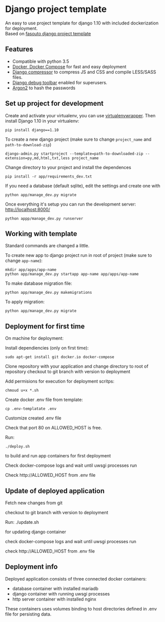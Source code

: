 # Django project template #

An easy to use project template for django 1.10 with included dockerization for deployment.
<br/>
Based on [fasouto django project template](https://github.com/fasouto/django-starter-template)

## Features ##

- Compatible with python 3.5
- [Docker, Docker Compose](https://www.docker.com/) for fast and easy deployment
- [Django compressor](http://django-compressor.readthedocs.org/en/latest/) to compress JS and CSS and compile LESS/SASS files.
- [Django debug toolbar](http://django-debug-toolbar.readthedocs.org/) enabled for superusers.
- [Argon2](https://docs.djangoproject.com/en/1.10/topics/auth/passwords/#using-argon2-with-django) to hash the passwords

## Set up project for development ##

Create and activate your virtualenv, you can use [virtualenvwrapper](https://virtualenvwrapper.readthedocs.org/en/latest/). Then install Django 1.10 in your virtualenv:

    pip install django==1.10

To create a new django project (make sure to change `project_name` and `path-to-download-zip`)

    django-admin.py startproject --template=path-to-downloaded-zip --extension=py,md,html,txt,less project_name

Change directory to your project and install the dependences

    pip install -r app/requirements_dev.txt

If you need a database (default sqlite), edit the settings and create one with

    python app/manage_dev.py migrate

Once everything it's setup you can run the development server: [http://localhost:8000/](http://localhost:8000/)

    python appp/manage_dev.py runserver

## Working with template ##

Standard commands are changed a little.

To create new app to django project run in root of project (make sure to change `app-name`):

	mkdir app/apps/app-name
	python app/manage_dev.py startapp app-name app/apps/app-name

To make database migration file:

	python app/manage_dev.py makemigrations

To apply migration:

	python app/manage_dev.py migrate

## Deployment for first time ##

On machine for deployment:

Install dependiencies (only on first time):

	sudo apt-get install git docker.io docker-compose

Clone repository with your application and change directory to root of repository
checkout to git branch with version to deployment

Add permisions for execution for deployment scritps:

	chmoud u+x *.sh

Create docker .env file from template:

	cp .env-templatate .env

Customize created .env file

Check that port 80 on ALLOWED_HOST is free.

Run:

	./deploy.sh

to build and run app containers for first deployment

Check docker-compose logs and wait until uwsgi processes run

Check http://ALLOWED_HOST from .env file

## Update of deployed application ##

Fetch new changes from git

checkout to git branch with version to deployment

Run:
 ./update.sh

 for updating django container

check docker-compose logs and wait until uwsgi processes run

check http://ALLOWED_HOST from .env file

## Deployment info ##

Deployed application consists of three connected docker containers:
- database container with installed mariadb
- django container with running uwsgi processes
- http server container with installed nginx

These containers uses volumes binding to host directories defined in .env file
for persisting data.
